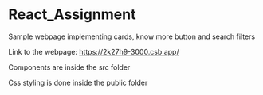 # React_Assignment
Sample webpage implementing cards, know more button and search filters

Link to the webpage: https://2k27h9-3000.csb.app/

Components are inside the src folder

Css styling is done inside the public folder

